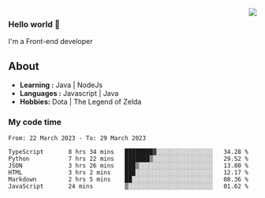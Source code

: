 <img align='right' src="https://github-readme-stats.vercel.app/api?username=jumodada&show_icons=true&theme=vue">

### Hello world 👋

I'm a Front-end developer 
    
## About
-  **Learning :** Java | NodeJs
-  **Languages :** Javascript | Java
-  **Hobbies:** Dota | The Legend of Zelda

### My code time

<!--START_SECTION:waka-->

```text
From: 22 March 2023 - To: 29 March 2023

TypeScript       8 hrs 34 mins   ████████▓░░░░░░░░░░░░░░░░   34.28 %
Python           7 hrs 22 mins   ███████▒░░░░░░░░░░░░░░░░░   29.52 %
JSON             3 hrs 26 mins   ███▒░░░░░░░░░░░░░░░░░░░░░   13.80 %
HTML             3 hrs 2 mins    ███░░░░░░░░░░░░░░░░░░░░░░   12.17 %
Markdown         2 hrs 5 mins    ██░░░░░░░░░░░░░░░░░░░░░░░   08.36 %
JavaScript       24 mins         ▒░░░░░░░░░░░░░░░░░░░░░░░░   01.62 %
```

<!--END_SECTION:waka-->
